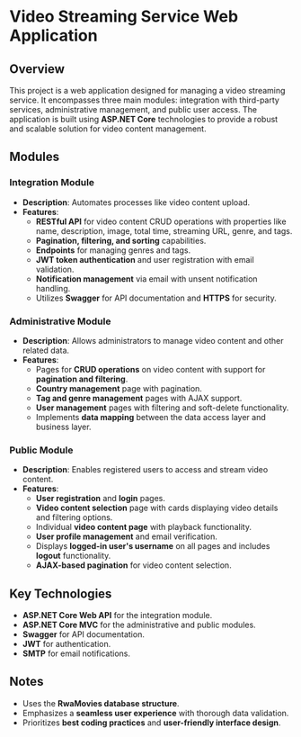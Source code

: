 # Video Streaming Service Web Application

## Overview

This project is a web application designed for managing a video streaming service. It encompasses three main modules: integration with third-party services, administrative management, and public user access. The application is built using **ASP.NET Core** technologies to provide a robust and scalable solution for video content management.

## Modules

### Integration Module

-   **Description**: Automates processes like video content upload.
-   **Features**:
    -   **RESTful API** for video content CRUD operations with properties like name, description, image, total time, streaming URL, genre, and tags.
    -   **Pagination, filtering, and sorting** capabilities.
    -   **Endpoints** for managing genres and tags.
    -   **JWT token authentication** and user registration with email validation.
    -   **Notification management** via email with unsent notification handling.
    -   Utilizes **Swagger** for API documentation and **HTTPS** for security.

### Administrative Module

-   **Description**: Allows administrators to manage video content and other related data.
-   **Features**:
    -   Pages for **CRUD operations** on video content with support for **pagination and filtering**.
    -   **Country management** page with pagination.
    -   **Tag and genre management** pages with AJAX support.
    -   **User management** pages with filtering and soft-delete functionality.
    -   Implements **data mapping** between the data access layer and business layer.

### Public Module

-   **Description**: Enables registered users to access and stream video content.
-   **Features**:
    -   **User registration** and **login** pages.
    -   **Video content selection** page with cards displaying video details and filtering options.
    -   Individual **video content page** with playback functionality.
    -   **User profile management** and email verification.
    -   Displays **logged-in user's username** on all pages and includes **logout** functionality.
    -   **AJAX-based pagination** for video content selection.

## Key Technologies

-   **ASP.NET Core Web API** for the integration module.
-   **ASP.NET Core MVC** for the administrative and public modules.
-   **Swagger** for API documentation.
-   **JWT** for authentication.
-   **SMTP** for email notifications.

## Notes

-   Uses the **RwaMovies database structure**.
-   Emphasizes a **seamless user experience** with thorough data validation.
-   Prioritizes **best coding practices** and **user-friendly interface design**.
